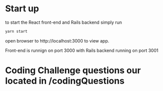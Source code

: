 # Start up

to start the React front-end and Rails backend simply run 

```bash
yarn start
```

open browser to http://localhost:3000 to view app.

Front-end is runnign on port 3000 with Rails backend running on port 3001


# Coding Challenge questions our located in /codingQuestions 



